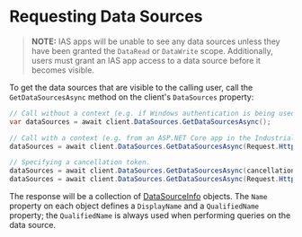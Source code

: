 # Requesting Data Sources

> **NOTE:** 
> IAS apps will be unable to see any data sources unless they have been granted the `DataRead` or `DataWrite` scope.
> Additionally, users must grant an IAS app access to a data source before it becomes visible.


To get the data sources that are visible to the calling user, call the `GetDataSourcesAsync` method on the client's `DataSources` property:

```csharp
// Call without a context (e.g. if Windows authentication is being used).
var dataSources = await client.DataSources.GetDataSourcesAsync();

// Call with a context (e.g. from an ASP.NET Core app in the Industrial App Store).
dataSources = await client.DataSources.GetDataSourcesAsync(Request.HttpContext);

// Specifying a cancellation token.
dataSources = await client.DataSources.GetDataSourcesAsync(cancellationToken: someCancellationToken);
dataSources = await client.DataSources.GetDataSourcesAsync(Request.HttpContext, someCancellationToken);
```

The response will be a collection of [DataSourceInfo](/src/IntelligentPlant.DataCore.HttpClient/Model/DataSourceInfo.cs) objects. The `Name` property on each object defines a `DisplayName` and a `QualifiedName` property; the `QualifiedName` is always used when performing queries on the data source.

